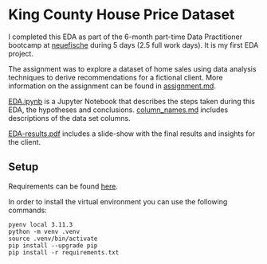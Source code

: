 # King County House Price Dataset

I completed this EDA as part of the 6-month part-time Data Practitioner bootcamp at [neuefische](https://www.neuefische.de/en) during 5 days (2.5 full work days). It is my first EDA project. 

The assignment was to explore a dataset of home sales using data analysis techniques to derive recommendations for a fictional client. 
More information on the assignment can be found in [assignment.md](https://github.com/vlampe/EDA-house-prices/blob/main/assignment.md). 

[EDA.ipynb](https://github.com/vlampe/EDA-house-prices/blob/main/EDA.ipynb) is a Jupyter Notebook that describes the steps taken during this EDA, the hypotheses and conclusions. [column_names.md](https://github.com/vlampe/EDA-house-prices/blob/main/column_names.md) includes descriptions of the data set columns. 

[EDA-results.pdf](https://github.com/vlampe/EDA-house-prices/blob/main/EDA-results.pdf) includes a slide-show with the final results and insights for the client. 

## Setup

Requirements can be found [here](https://github.com/vlampe/EDA-house-prices/blob/main/requirements.txt). 

In order to install the virtual environment you can use the following commands:

```
pyenv local 3.11.3
python -m venv .venv
source .venv/bin/activate
pip install --upgrade pip
pip install -r requirements.txt
```

